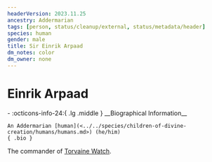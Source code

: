 ```yaml
---
headerVersion: 2023.11.25
ancestry: Addermarian
tags: [person, status/cleanup/external, status/metadata/header]
species: human
gender: male
title: Sir Einrik Arpaad
dm_notes: color
dm_owner: none
---
```

# Einrik Arpaad
<div class="grid cards ext-narrow-margin ext-one-column" markdown>
- :octicons-info-24:{ .lg .middle } __Biographical Information__

    An Addermarian [human](<../../species/children-of-divine-creation/humans/humans.md>) (he/him)  
    { .bio }

</div>


The commander of [Torvaine Watch](<../../gazetteer/greater-sembara/addermarch/torvaine-watch.md>). 

